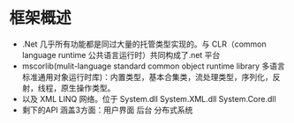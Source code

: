 # 框架概述
- .Net 几乎所有功能都是同过大量的托管类型实现的。与 CLR（common language runtime 公共语言运行时）共同构成了.net 平台
- mscorlib(mulit-language standard common object runtime library 多语言标准通用对象运行时库)：内置类型，基本合集类，流处理类型，序列化，反射，线程，原生操作类型。
- 以及 XML LINQ 网络。位于 System.dll System.XML.dll System.Core.dll
- 剩下的API 涵盖3方面：用户界面 后台 分布式系统